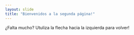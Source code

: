 ```yaml
---
layout: slide
title: "Bienvenidos a la segunda página!"
---
```

¿Falta mucho?
Utuliza la flecha hacia la izquierda para volver!
